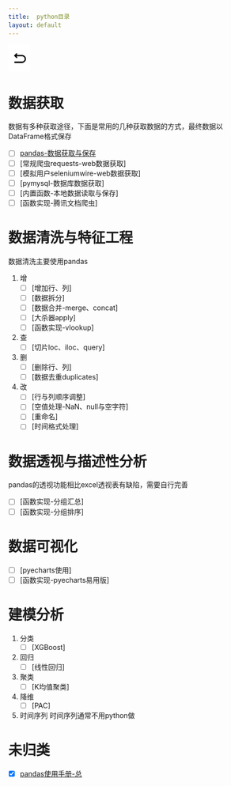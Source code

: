 ```yaml
---
title:  python目录
layout: default
---
```

[![返回](/assets/images/back.png)](../../../../)

# 数据获取

数据有多种获取途径，下面是常用的几种获取数据的方式，最终数据以DataFrame格式保存

- [ ] [pandas-数据获取与保存](../../../../2022/07/04/Python-Pandas_DataIO.html)
- [ ] [常规爬虫requests-web数据获取]
- [ ] [模拟用户seleniumwire-web数据获取]
- [ ] [pymysql-数据库数据获取]
- [ ] [内置函数-本地数据读取与保存]
- [ ] [函数实现-腾讯文档爬虫]

# 数据清洗与特征工程

数据清洗主要使用pandas

1. 增
   - [ ] [增加行、列]
   - [ ] [数据拆分]
   - [ ] [数据合并-merge、concat]
   - [ ] [大杀器apply]
   - [ ] [函数实现-vlookup]
2. 查
   - [ ] [切片loc、iloc、query]
3. 删
   - [ ] [删除行、列]
   - [ ] [数据去重duplicates]
4. 改
   - [ ] [行与列顺序调整]
   - [ ] [空值处理-NaN、null与空字符]
   - [ ] [重命名]
   - [ ] [时间格式处理]

# 数据透视与描述性分析

pandas的透视功能相比excel透视表有缺陷，需要自行完善

- [ ] [函数实现-分组汇总]
- [ ] [函数实现-分组排序]

# 数据可视化

- [ ] [pyecharts使用]
- [ ] [函数实现-pyecharts易用版]

# 建模分析

1. 分类
   - [ ] [XGBoost]
2. 回归
   - [ ] [线性回归]
3. 聚类
   - [ ] [K均值聚类]
4. 降维
   - [ ] [PAC]
5. 时间序列
时间序列通常不用python做

# 未归类

- [x] [pandas使用手册-总](../../../../2022/06/02/Python_Pandas_Note.html)